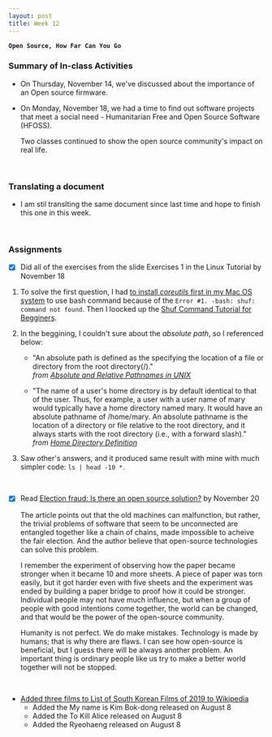 ```yaml
---
layout: post
title: Week 12
---
```


**`Open Source, How Far Can You Go`**

### Summary of In-class Activities
- On Thursday, November 14, we've discussed about the importance of an Open source firmware.  

- On Monday, November 18, we had a time to find out software projects that meet a social need - Humanitarian Free and Open Source Software (HFOSS). 

  Two classes continued to show the open source community's impact on real life.
  
&nbsp;
&nbsp;

### Translating a document
- I am stil translting the same document since last time and hope to finish this one in this week.

&nbsp;
&nbsp;

### Assignments
- [x] Did all of the exercises from the slide Exercises 1 in the Linux Tutorial by November 18  

1. To solve the first question, I had [to install _coreutils_ first in my Mac OS system](https://apple.stackexchange.com/questions/142860/install-shuf-on-os-x) to use bash command because of the `Error #1. -bash: shuf: command not found`. Then I loocked up the [Shuf Command Tutorial for Begginers](https://www.ostechnix.com/the-shuf-command-tutorial-with-examples-for-beginners/).  
      
2. In the beggining, I couldn't sure about the _absolute path_, so I referenced below:  
    - "An absolute path is defined as the specifying the location of a file or directory from the root directory(/)."  
      _from [Absolute and Relative Pathnames in UNIX](https://www.geeksforgeeks.org/absolute-relative-pathnames-unix/)_

    - "The name of a user's home directory is by default identical to that of the user. Thus, for example, a user with a user name of mary would typically have a home directory named mary. It would have an absolute pathname of /home/mary. An absolute pathname is the location of a directory or file relative to the root directory, and it always starts with the root directory (i.e., with a forward slash)."  
      _from [Home Directory Definition](http://www.linfo.org/home_directory.html)_  
  
3. Saw other's answers, and it produced same result with mine with much simpler code: `ls | head -10 *`.  
      
&nbsp;

- [x] Read [Election fraud: Is there an open source solution?](https://opensource.com/article/19/9/voting-fraud-open-source-solution?) by November 20
  
  The article points out that the old machines can malfunction, but rather, the trivial problems of software that seem to be unconnected are entangled together like a chain of chains, made impossible to acheive the fair election. And the author believe that open-source technologies can solve this problem.
 
  I remember the experiment of observing how the paper became stronger when it became 10 and more sheets. A piece of paper was torn easily, but it got harder even with five sheets and the experiment was ended by building a paper bridge to proof how it could be stronger. Individual people  may not have much influence, but when a group of people with good intentions come together, the world can be changed, and that would be the power of the open-source community.
 
  Humanity is not perfect. We do make mistakes. Technology is made by humans; that is why there are flaws. I can see how open-source is beneficial, but I guess there will be always another problem. An important thing is ordinary people like us try to make a better world together will not be stopped.

&nbsp;

- [Added three films to List of South Korean Films of 2019 to Wikipedia](https://en.wikipedia.org/wiki/Special:Contributions/Nancydocode)  
  - Added the My name is Kim Bok-dong released on August 8  
  - Added the To Kill Alice released on August 8  
  - Added the Ryeohaeng released on August 8  
  
  
